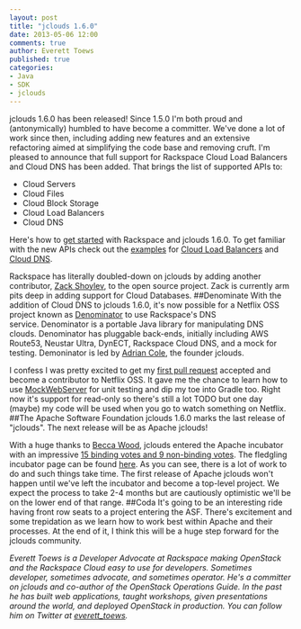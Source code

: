 ```yaml
---
layout: post
title: "jclouds 1.6.0"
date: 2013-05-06 12:00
comments: true
author: Everett Toews
published: true
categories: 
- Java
- SDK
- jclouds
---
```

jclouds 1.6.0 has been released! Since 1.5.0 I'm both proud and (antonymically) humbled to have become a committer. We've done a lot of work since then, including adding new features and an extensive refactoring aimed at simplifying the code base and removing cruft. I'm pleased to announce that full support for Rackspace Cloud Load Balancers and Cloud DNS has been added. That brings the list of supported APIs to:

* Cloud Servers
* Cloud Files
* Cloud Block Storage
* Cloud Load Balancers
* Cloud DNS

Here's how to [get started](http://docs.rackspace.com/sdks/guide/content/java.html) with Rackspace and jclouds 1.6.0. To get familiar with the new APIs check out the [examples](https://github.com/jclouds/jclouds-examples/tree/master/rackspace) for [Cloud Load Balancers](https://github.com/jclouds/jclouds-examples/tree/master/rackspace/src/main/java/org/jclouds/examples/rackspace/cloudloadbalancers) and [Cloud DNS](https://github.com/jclouds/jclouds-examples/tree/master/rackspace/src/main/java/org/jclouds/examples/rackspace/clouddns).<!--More-->

Rackspace has literally doubled-down on jclouds by adding another contributor, [Zack Shoylev](https://github.com/zack-shoylev/), to the open source project. Zack is currently arm pits deep in adding support for Cloud Databases.
##Denominate
With the addition of Cloud DNS to jclouds 1.6.0, it's now possible for a Netflix OSS project known as [Denominator](https://github.com/Netflix/denominator) to use Rackspace's DNS service. Denominator is a portable Java library for manipulating DNS clouds. Denominator has pluggable back-ends, initially including AWS Route53, Neustar Ultra, DynECT, Rackspace Cloud DNS, and a mock for testing. Demoninator is led by [Adrian Cole](https://twitter.com/adrianfcole), the founder jclouds.

I confess I was pretty excited to get my [first pull request](https://github.com/Netflix/denominator/pull/124) accepted and become a contributor to Netflix OSS. It gave me the chance to learn how to use [MockWebServer](https://code.google.com/p/mockwebserver/) for unit testing and dip my toe into Gradle too. Right now it's support for read-only so there's still a lot TODO but one day (maybe) my code will be used when you go to watch something on Netflix.
##The Apache Software Foundation
jclouds 1.6.0 marks the last release of "jclouds". The next release will be as Apache jclouds!

With a huge thanks to [Becca Wood](https://twitter.com/silkysun), jclouds entered the Apache incubator with an impressive [15 binding votes and 9 non-binding votes](http://mail-archives.apache.org/mod_mbox/incubator-general/201304.mbox/%3CD0D2C4BC-DA8A-46AB-92BA-EC2FBAFE4DEC%40gmail.com%3E). The fledgling incubator page can be found [here](http://incubator.apache.org/projects/jclouds.html). As you can see, there is a lot of work to do and such things take time. The first release of Apache jclouds won't happen until we've left the incubator and become a top-level project. We expect the process to take 2-4 months but are cautiously optimistic we'll be on the lower end of that range.
##Coda
It's going to be an interesting ride having front row seats to a project entering the ASF. There's excitement and some trepidation as we learn how to work best within Apache and their processes. At the end of it, I think this will be a huge step forward for the jclouds community.

_Everett Toews is a Developer Advocate at Rackspace making OpenStack and the Rackspace Cloud easy to use for developers. Sometimes developer, sometimes advocate, and sometimes operator. He's a committer on jclouds and co-author of the OpenStack Operations Guide. In the past he has built web applications, taught workshops, given presentations around the world, and deployed OpenStack in production. You can follow him on Twitter at [everett_toews](https://twitter.com/everett_toews)._
